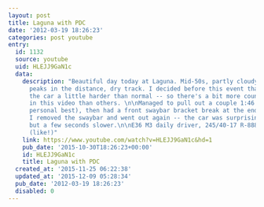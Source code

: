 ```yaml
---
layout: post
title: Laguna with PDC
date: '2012-03-19 18:26:23'
categories: post youtube
entry:
  id: 1132
  source: youtube
  uid: HLEJJ9GaN1c
  data:
    description: "Beautiful day today at Laguna. Mid-50s, partly cloudy, snow-capped
      peaks in the distance, dry track. I decided before this event that I'd push
      the car a little harder than normal -- so there's a bit more countersteering
      in this video than others. \n\nManaged to pull out a couple 1:46 laps (a new
      personal best), then had a front swaybar bracket break at the end of this session.
      I removed the swaybar and went out again -- the car was surprisingly well behaved,
      but a few seconds slower.\n\nE36 M3 daily driver, 245/40-17 R-888s, PF-01 pads
      (like!)"
    link: https://www.youtube.com/watch?v=HLEJJ9GaN1c&hd=1
    pub_date: '2015-10-30T18:26:23+00:00'
    id: HLEJJ9GaN1c
    title: Laguna with PDC
  created_at: '2015-11-25 06:22:38'
  updated_at: '2015-12-09 05:28:34'
  pub_date: '2012-03-19 18:26:23'
  disabled: 0
---
```

